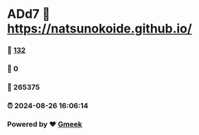 # ADd7 :link: https://natsunokoide.github.io/ 
### :page_facing_up: [132](https://natsunokoide.github.io//tag.html) 
### :speech_balloon: 0 
### :hibiscus: 265375 
### :alarm_clock: 2024-08-26 16:06:14 
### Powered by :heart: [Gmeek](https://github.com/Meekdai/Gmeek)
